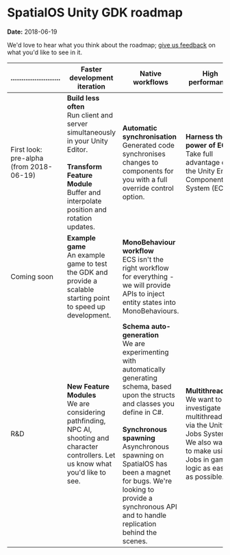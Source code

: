 # SpatialOS Unity GDK roadmap
**Date:** 2018-06-19

We'd love to hear what you think about the roadmap; [give us feedback](../README.MD#give-us-feedback) on what you'd like to see in it.

|........................... | Faster development iteration | Native workflows| High performance|
|---|---|----|--|
|First look:<br/> pre-alpha <br/>(from 2018-06-19)  |**Build less often**<br/>Run client and server simultaneously in your Unity Editor.<br/><br/>**Transform Feature Module**<br/>Buffer and interpolate position and rotation updates.|**Automatic synchronisation**<br/>Generated code synchronises changes to components for you with a full override control option.|**Harness the power of ECS**<br/>Take full advantage of the Unity Entity Component System (ECS).
|Coming soon |**Example game**<br/>An example game to test the GDK and provide a scalable starting point to speed up development.           |**MonoBehaviour workflow**<br/>ECS isn't the right workflow for everything - we will provide APIs to inject entity states into MonoBehaviours.|
|R&D |**New Feature Modules**<br/>We are considering pathfinding, NPC AI, shooting and character controllers. Let us know what you'd like to see.| **Schema auto-generation**<br/>We are experimenting with automatically generating schema, based upon the structs and classes you define in C#.<br/><br/>**Synchronous spawning**<br/>Asynchronous spawning on SpatialOS has been a magnet for bugs. We're looking to provide a synchronous API and to handle replication behind the scenes.|**Multithreading**<br/>We want to investigate multithreading via the Unity Jobs System. We also want to make using Jobs in game logic as easy as possible. |
